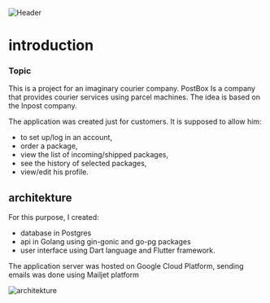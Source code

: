 
![Header](https://i.imgur.com/IXVWoeC.png)
# introduction

### Topic

This is a project for an imaginary courier company. PostBox Is a company that provides courier services using parcel machines. The idea is based on the Inpost company. 

The application was created just for customers. It is supposed to allow him:
* to set up/log in an account, 
* order a package, 
* view the list of incoming/shipped packages, 
* see the history of selected packages, 
* view/edit his profile.

## architekture

For this purpose, I created:
* database in Postgres
* api in Golang using gin-gonic and go-pg packages
* user interface using Dart language and Flutter framework.

The application server was hosted on Google Cloud Platform, sending emails was done using Mailjet platform

![architekture](https://i.imgur.com/pQgaNFm.png)
